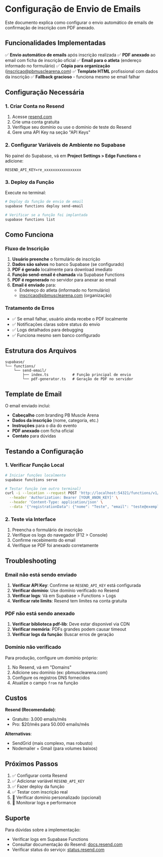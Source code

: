 # Configuração de Envio de Emails

Este documento explica como configurar o envio automático de emails de confirmação de inscrição com PDF anexado.

## Funcionalidades Implementadas

✅ **Envio automático de emails** após inscrição realizada
✅ **PDF anexado** ao email com ficha de inscrição oficial
✅ **Email para o atleta** (endereço informado no formulário)
✅ **Cópia para organização** (inscricao@pbmusclearena.com)
✅ **Template HTML** profissional com dados da inscrição
✅ **Fallback gracioso** - funciona mesmo se email falhar

## Configuração Necessária

### 1. Criar Conta no Resend

1. Acesse [resend.com](https://resend.com)
2. Crie uma conta gratuita
3. Verifique seu domínio ou use o domínio de teste do Resend
4. Gere uma API Key na seção "API Keys"

### 2. Configurar Variáveis de Ambiente no Supabase

No painel do Supabase, vá em **Project Settings > Edge Functions** e adicione:

```
RESEND_API_KEY=re_xxxxxxxxxxxxxxxxx
```

### 3. Deploy da Função

Execute no terminal:

```bash
# Deploy da função de envio de email
supabase functions deploy send-email

# Verificar se a função foi implantada
supabase functions list
```

## Como Funciona

### Fluxo de Inscrição

1. **Usuário preenche** o formulário de inscrição
2. **Dados são salvos** no banco Supabase (se configurado)
3. **PDF é gerado** localmente para download imediato
4. **Função send-email é chamada** via Supabase Functions
5. **PDF é regenerado** no servidor para anexar ao email
6. **Email é enviado** para:
   - Endereço do atleta (informado no formulário)
   - inscricao@pbmusclearena.com (organização)

### Tratamento de Erros

- ✅ Se email falhar, usuário ainda recebe o PDF localmente
- ✅ Notificações claras sobre status do envio
- ✅ Logs detalhados para debugging
- ✅ Funciona mesmo sem banco configurado

## Estrutura dos Arquivos

```
supabase/
└── functions/
    └── send-email/
        ├── index.ts           # Função principal de envio
        └── pdf-generator.ts   # Geração de PDF no servidor
```

## Template de Email

O email enviado inclui:

- **Cabeçalho** com branding PB Muscle Arena
- **Dados da inscrição** (nome, categoria, etc.)
- **Instruções** para o dia do evento
- **PDF anexado** com ficha oficial
- **Contato** para dúvidas

## Testando a Configuração

### 1. Verificar Função Local

```bash
# Iniciar funções localmente
supabase functions serve

# Testar função (em outro terminal)
curl -i --location --request POST 'http://localhost:54321/functions/v1/send-email' \
  --header 'Authorization: Bearer [YOUR_ANON_KEY]' \
  --header 'Content-Type: application/json' \
  --data '{"registrationData": {"nome": "Teste", "email": "teste@exemplo.com", ...}}'
```

### 2. Teste via Interface

1. Preencha o formulário de inscrição
2. Verifique os logs do navegador (F12 > Console)
3. Confirme recebimento do email
4. Verifique se PDF foi anexado corretamente

## Troubleshooting

### Email não está sendo enviado

1. **Verificar API Key**: Confirme se `RESEND_API_KEY` está configurada
2. **Verificar domínio**: Use domínio verificado no Resend
3. **Verificar logs**: Vá em Supabase > Functions > Logs
4. **Verificar rate limits**: Resend tem limites na conta gratuita

### PDF não está sendo anexado

1. **Verificar biblioteca pdf-lib**: Deve estar disponível via CDN
2. **Verificar memória**: PDFs grandes podem causar timeout
3. **Verificar logs da função**: Buscar erros de geração

### Domínio não verificado

Para produção, configure um domínio próprio:

1. No Resend, vá em "Domains"
2. Adicione seu domínio (ex: pbmusclearena.com)
3. Configure os registros DNS fornecidos
4. Atualize o campo `from` na função

## Custos

**Resend (Recomendado)**:
- Gratuito: 3.000 emails/mês
- Pro: $20/mês para 50.000 emails/mês

**Alternativas**:
- SendGrid (mais complexo, mas robusto)
- Nodemailer + Gmail (para volumes baixos)

## Próximos Passos

1. ✅ Configurar conta Resend
2. ✅ Adicionar variável `RESEND_API_KEY`
3. ✅ Fazer deploy da função
4. ✅ Testar com inscrição real
5. 🔄 Verificar domínio personalizado (opcional)
6. 🔄 Monitorar logs e performance

## Suporte

Para dúvidas sobre a implementação:
- Verificar logs em Supabase Functions
- Consultar documentação do Resend: [docs.resend.com](https://docs.resend.com)
- Verificar status do serviço: [status.resend.com](https://status.resend.com)